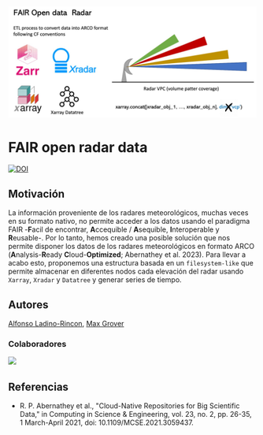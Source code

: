 <img src="radar_FAIR.jpeg" alt="thumbnail" width="800"/>

# FAIR open radar data
[![DOI](https://zenodo.org/badge/658848435.svg)](https://zenodo.org/doi/10.5281/zenodo.10069535)

## Motivación
La información proveniente de los radares meteorológicos, muchas veces en su formato nativo, no permite acceder
a los datos usando el paradigma FAIR -**F**acil de encontrar, **A**ccequible / **A**sequible, **I**nteroperable y
**R**eusable-. Por lo tanto, hemos creado una posible solución que nos permite disponer los datos de los radares meteorológicos
en formato ARCO (**A**nalysis-**R**eady **C**loud-**Optimized**; Abernathey et al. 2023). Para llevar a acabo esto, proponemos una estructura basada en un `filesystem-like` que permite almacenar
en diferentes nodos cada elevación del radar usando `Xarray`, `Xradar` y `Datatree` y generar series de tiempo.

## Autores

[Alfonso Ladino-Rincon](https://github.com/aladinor),
[Max Grover](https://github.com/mgrover1)

### Colaboradores

<a href="https://github.com/aladinor/raw2zarr/graphs/contributors">
  <img src="https://contrib.rocks/image?repo=aladinor/raw2zarr" />
</a>

## Referencias
* R. P. Abernathey et al., "Cloud-Native Repositories for Big Scientific Data," in Computing in Science & Engineering, vol. 23, no. 2, pp. 26-35, 1 March-April 2021, doi: 10.1109/MCSE.2021.3059437.
